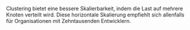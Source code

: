 Clustering bietet eine bessere Skalierbarkeit, indem die Last auf mehrere Knoten verteilt wird. Diese horizontale Skalierung empfiehlt sich allenfalls für Organisationen mit Zehntausenden Entwicklern.
